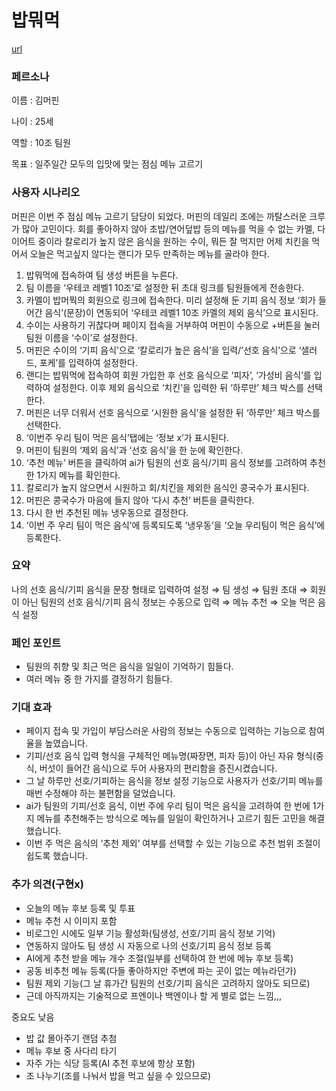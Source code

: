 # 밥뭐먹
[url]([(https://bobmomok.lovable.app)])

### 페르소나

이름 : 김머핀

나이 : 25세

역할 : 10조 팀원

목표 : 일주일간 모두의 입맛에 맞는 점심 메뉴 고르기


### 사용자 시나리오

머핀은 이번 주 점심 메뉴 고르기 담당이 되었다. 머핀의 데일리 조에는 까탈스러운 크루가 많아 고민이다. 회를 좋아하지 않아 초밥/연어덮밥 등의 메뉴를 먹을 수 없는 카멜, 다이어트 중이라 칼로리가 높지 않은 음식을 원하는 수이, 뭐든 잘 먹지만 어제 치킨을 먹어서 오늘은 먹고싶지 않다는 랜디가 모두 만족하는 메뉴를 골라야 한다.

1. 밥뭐먹에 접속하여 팀 생성 버튼을 누른다.
2. 팀 이름을 ‘우테코 레벨1 10조’로 설정한 뒤 초대 링크를 팀원들에게 전송한다.
3. 카멜이 밥머뭑의 회원으로 링크에 접속한다. 미리 설정해 둔 기피 음식 정보 ‘회가 들어간 음식’(문장)이 연동되어 ‘우테코 레벨1 10조 카멜의 제외 음식’으로 표시된다.
4. 수이는 사용하기 귀찮다며 페이지 접속을 거부하여 머핀이 수동으로 +버튼을 눌러 팀원 이름을 ‘수이’로 설정한다.
5. 머핀은 수이의 ‘기피 음식’으로 ‘칼로리가 높은 음식’을 입력/’선호 음식’으로 ‘샐러드, 포케’를 입력하여 설정한다.
6. 랜디는 밥뭐먹에 접속하여 회원 가입한 후 선호 음식으로 ‘피자’, ‘가성비 음식’를 입력하여 설정한다. 이후 제외 음식으로 ‘치킨’을 입력한 뒤 ‘하루만’ 체크 박스를 선택한다.
7. 머핀은 너무 더워서 선호 음식으로 ‘시원한 음식’을 설정한 뒤 ‘하루만’ 체크 박스를 선택한다.
8. ‘이번주 우리 팀이 먹은 음식’탭에는 ‘정보 x’가 표시된다.
9. 머핀이 팀원의 ‘제외 음식’과 ‘선호 음식’을 한 눈에 확인한다.
10. ‘추천 메뉴’ 버튼을 클릭하여 ai가 팀원의 선호 음식/기피 음식 정보를 고려하여 추천한 1가지 메뉴를 확인한다.
11. 칼로리가 높지 않으면서 시원하고 회/치킨을 제외한 음식인 콩국수가 표시된다.
12. 머핀은 콩국수가 마음에 들지 않아 ‘다시 추천’ 버튼을 클릭한다.
13. 다시 한 번 추천된 메뉴 냉우동으로 결정한다.
14. ‘이번 주 우리 팀이 먹은 음식’에 등록되도록 ‘냉우동’을 ‘오늘 우리팀이 먹은 음식’에 등록한다.


### 요약

나의 선호 음식/기피 음식을 문장 형태로 입력하여 설정 ⇒ 팀 생성 ⇒ 팀원 초대 ⇒ 회원이 아닌 팀원의 선호 음식/기피 음식 정보는 수동으로 입력 ⇒ 메뉴 추천 ⇒  오늘 먹은 음식 설정


### 페인 포인트

- 팀원의 취향 및 최근 먹은 음식을 일일이 기억하기 힘들다.
- 여러 메뉴 중 한 가지를 결정하기 힘들다.
 

### 기대 효과

- 페이지 접속 및 가입이 부담스러운 사람의 정보는 수동으로 입력하는 기능으로 참여율을 높였습니다.
- 기피/선호 음식 입력 형식을 구체적인 메뉴명(짜장면, 피자 등)이 아닌 자유 형식(중식, 버섯이 들어간 음식)으로 두어 사용자의 편리함을 증진시켰습니다.
- 그 날 하루만 선호/기피하는 음식을 정보 설정 기능으로 사용자가 선호/기피 메뉴를 매번 수정해야 하는 불편함을 덜었습니다.
- ai가 팀원의 기피/선호 음식, 이번 주에 우리 팀이 먹은 음식을 고려하여 한 번에 1가지 메뉴를 추천해주는 방식으로 메뉴를 일일이 확인하거나 고르기 힘든 고민을 해결했습니다.
- 이번 주 먹은 음식의 ‘추천 제외’ 여부를 선택할 수 있는 기능으로 추천 범위 조절이 쉽도록 했습니다.
  

### 추가 의견(구현x)

- 오늘의 메뉴 후보 등록 및 투표
- 메뉴 추천 시 이미지 포함
- 비로그인 시에도 일부 기능 활성화(팀생성, 선호/기피 음식 정보 기억)
- 연동하지 않아도 팀 생성 시 자동으로 나의 선호/기피 음식 정보 등록
- AI에게 추천 받을 메뉴 개수 조절(일부를 선택하여 한 번에 메뉴 후보 등록)
- 공동 비추천 메뉴 등록(다들 좋아하지만 주변에 파는 곳이 없는 메뉴라던가)
- 팀원 제외 기능(그 날 휴가간 팀원의 선호/기피 음식은 고려하지 않아도 되므로)
- 근데 아직까지는 기술적으로 프엔이나 백엔이나 할 게 별로 없는 느낌,,,

중요도 낮음
- 밥 값 몰아주기 랜덤 추첨
- 메뉴 후보 중 사다리 타기
- 자주 가는 식당 등록(AI 추천 후보에 항상 포함)
- 조 나누기(조를 나눠서 밥을 먹고 싶을 수 있으므로)
